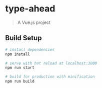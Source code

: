 #  type-ahead

> A Vue.js project

## Build Setup

``` bash
# install dependencies
npm install

# serve with hot reload at localhost:3000
npm run start

# build for production with minification
npm run build

```